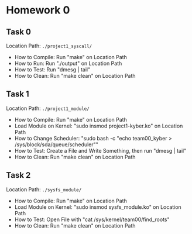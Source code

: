 # Homework 0

## Task 0
Location Path: ```./project1_syscall/```

* How to Compile: Run "make" on Location Path
* How to Run: Run "./output" on Location Path
* How to Test: Run "dmesg | tail"
* How to Clean: Run "make clean" on Location Path

## Task 1

Location Path: ```./project1_module/```

* How to Compile: Run "make" on Location Path 
* Load Module on Kernel: "sudo insmod project1-kyber.ko" on Location Path 
* How to Change Scheduler: "sudo bash -c "echo team00_kyber > /sys/block/sda/queue/scheduler""
* How to Test: Create a File and Write Something, then run "dmesg | tail"
* How to Clean: Run "make clean" on Location Path

## Task 2
Location Path: ```./sysfs_module/```

* How to Compile: Run "make" on Location Path
* Load Module on Kernel: "sudo insmod sysfs_module.ko" on Location Path
* How to Test: Open File with "cat /sys/kernel/team00/find_roots"
* How to Clean: Run "make clean" on Location Path
